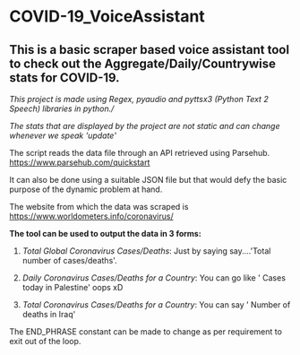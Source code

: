 # COVID-19_VoiceAssistant
## This is a basic scraper based voice assistant tool to check out the Aggregate/Daily/Countrywise stats for COVID-19.

*This project is made using Regex, pyaudio and pyttsx3 (Python Text 2 Speech) libraries in python./*

*The stats that are displayed by the project are not static and can change whenever we speak 'update'*

The script reads the data file through an API retrieved using Parsehub.
https://www.parsehub.com/quickstart

It can also be done using a suitable JSON file but that would defy the basic purpose of the dynamic problem at hand.

The website from which the data was scraped is https://www.worldometers.info/coronavirus/

**The tool can be used to output the data in 3 forms:**
1. *Total Global Coronavirus Cases/Deaths*: Just by saying say....'Total number of cases/deaths'.

2. *Daily Coronavirus Cases/Deaths for a Country*: You can go like ' Cases today in Palestine' oops xD

3. *Total Coronavirus Cases/Deaths for a Country*: You can say ' Number of deaths in Iraq' 

The END_PHRASE constant can be made to change as per requirement to exit out of the loop.
